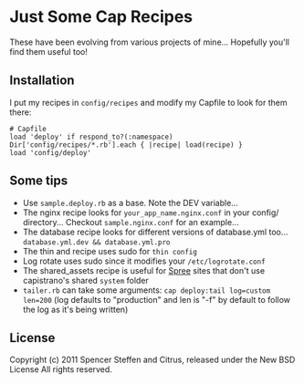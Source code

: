 Just Some Cap Recipes
=====================

These have been evolving from various projects of mine... Hopefully you'll find them useful too!

Installation
------------

I put my recipes in `config/recipes` and modify my Capfile to look for them there:

    # Capfile
    load 'deploy' if respond_to?(:namespace)
    Dir['config/recipes/*.rb'].each { |recipe| load(recipe) }
    load 'config/deploy'



Some tips
---------

* Use `sample.deploy.rb` as a base. Note the DEV variable...
* The nginx recipe looks for `your_app_name.nginx.conf` in your config/ directory... Checkout `sample.nginx.conf` for an example...
* The database recipe looks for different versions of database.yml too... `database.yml.dev && database.yml.pro`
* The thin and recipe uses sudo for `thin config`
* Log rotate uses sudo since it modifies your `/etc/logrotate.conf`
* The shared_assets recipe is useful for [Spree](http://spreecommerce.com) sites that don't use capistrano's shared `system` folder
* `tailer.rb` can take some arguments: `cap deploy:tail log=custom len=200` (log defaults to "production" and len is "-f" by default to follow the log as it's being written)


License
-------

Copyright (c) 2011 Spencer Steffen and Citrus, released under the New BSD License All rights reserved.